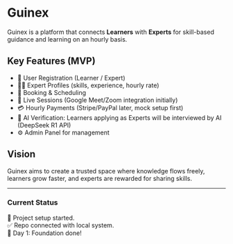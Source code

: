 # Guinex

Guinex is a platform that connects **Learners** with **Experts** for skill-based guidance and learning on an hourly basis.

## Key Features (MVP)
- 🔑 User Registration (Learner / Expert)
- 👨‍🏫 Expert Profiles (skills, experience, hourly rate)
- 📅 Booking & Scheduling
- 💬 Live Sessions (Google Meet/Zoom integration initially)
- 💳 Hourly Payments (Stripe/PayPal later, mock setup first)
- 🤖 AI Verification: Learners applying as Experts will be interviewed by AI (DeepSeek R1 API)
- ⚙️ Admin Panel for management

## Vision
Guinex aims to create a trusted space where knowledge flows freely, learners grow faster, and experts are rewarded for sharing skills.

---

### Current Status
🚀 Project setup started.  
✅ Repo connected with local system.  
📅 Day 1: Foundation done!